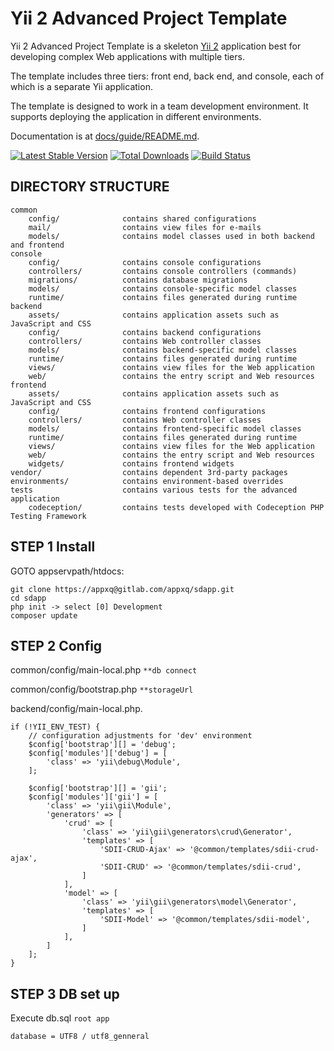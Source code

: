 Yii 2 Advanced Project Template
===============================

Yii 2 Advanced Project Template is a skeleton [Yii 2](http://www.yiiframework.com/) application best for
developing complex Web applications with multiple tiers.

The template includes three tiers: front end, back end, and console, each of which
is a separate Yii application.

The template is designed to work in a team development environment. It supports
deploying the application in different environments.

Documentation is at [docs/guide/README.md](docs/guide/README.md).

[![Latest Stable Version](https://poser.pugx.org/yiisoft/yii2-app-advanced/v/stable.png)](https://packagist.org/packages/yiisoft/yii2-app-advanced)
[![Total Downloads](https://poser.pugx.org/yiisoft/yii2-app-advanced/downloads.png)](https://packagist.org/packages/yiisoft/yii2-app-advanced)
[![Build Status](https://travis-ci.org/yiisoft/yii2-app-advanced.svg?branch=master)](https://travis-ci.org/yiisoft/yii2-app-advanced)

DIRECTORY STRUCTURE
-------------------

```
common
    config/              contains shared configurations
    mail/                contains view files for e-mails
    models/              contains model classes used in both backend and frontend
console
    config/              contains console configurations
    controllers/         contains console controllers (commands)
    migrations/          contains database migrations
    models/              contains console-specific model classes
    runtime/             contains files generated during runtime
backend
    assets/              contains application assets such as JavaScript and CSS
    config/              contains backend configurations
    controllers/         contains Web controller classes
    models/              contains backend-specific model classes
    runtime/             contains files generated during runtime
    views/               contains view files for the Web application
    web/                 contains the entry script and Web resources
frontend
    assets/              contains application assets such as JavaScript and CSS
    config/              contains frontend configurations
    controllers/         contains Web controller classes
    models/              contains frontend-specific model classes
    runtime/             contains files generated during runtime
    views/               contains view files for the Web application
    web/                 contains the entry script and Web resources
    widgets/             contains frontend widgets
vendor/                  contains dependent 3rd-party packages
environments/            contains environment-based overrides
tests                    contains various tests for the advanced application
    codeception/         contains tests developed with Codeception PHP Testing Framework
```

STEP 1 Install
-------------------
GOTO appservpath/htdocs: 
```
git clone https://appxq@gitlab.com/appxq/sdapp.git
cd sdapp
php init -> select [0] Development
composer update

```

STEP 2 Config
-------------------
common/config/main-local.php ```**db connect```

common/config/bootstrap.php ```**storageUrl```

backend/config/main-local.php.
```
if (!YII_ENV_TEST) {
	// configuration adjustments for 'dev' environment
	$config['bootstrap'][] = 'debug';
	$config['modules']['debug'] = [
		'class' => 'yii\debug\Module',
	];

	$config['bootstrap'][] = 'gii';
	$config['modules']['gii'] = [
		'class' => 'yii\gii\Module',
		'generators' => [
			'crud' => [
				'class' => 'yii\gii\generators\crud\Generator',
				'templates' => [
					'SDII-CRUD-Ajax' => '@common/templates/sdii-crud-ajax',
					'SDII-CRUD' => '@common/templates/sdii-crud',
				]
			],
			'model' => [
				'class' => 'yii\gii\generators\model\Generator',
				'templates' => [
					'SDII-Model' => '@common/templates/sdii-model',
				]
			],
		]
	];
}
```

STEP 3 DB set up
-------------------
Execute db.sql ```root app```
```
database = UTF8 / utf8_genneral

```

